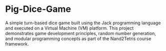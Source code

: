 # Pig-Dice-Game
A simple turn-based dice game built using the Jack programming language and executed on a Virtual Machine (VM) platform. This project demonstrates game development principles, random number generation, and modular programming concepts as part of the Nand2Tetris course framework.
